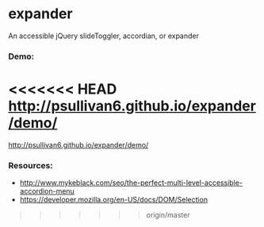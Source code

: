 expander
========

An accessible jQuery slideToggler, accordian, or expander

### Demo:

<<<<<<< HEAD
http://psullivan6.github.io/expander/demo/
=======
http://psullivan6.github.io/expander/demo/

### Resources:
- http://www.mykeblack.com/seo/the-perfect-multi-level-accessible-accordion-menu
- https://developer.mozilla.org/en-US/docs/DOM/Selection
>>>>>>> origin/master
